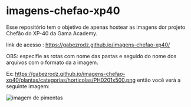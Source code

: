 # imagens-chefao-xp40
Esse repositório tem o objetivo de apenas hostear as imagens dor projeto Chefão do XP-40 da Gama Academy.

link de acesso : https://gabezrodz.github.io/imagens-chefao-xp40/

OBS: especifie as rotas com nome das pastas e seguido do nome dos arquivos com o formato da a imagem.

Ex: https://gabezrodz.github.io/imagens-chefao-xp40/plantas/categorias/horticolas/PH0201x500.png então você verá a seguinte imagem:

<img src="https://gabezrodz.github.io/imagens-chefao-xp40/plantas/categorias/horticolas/PH0201x500.png" alt="imagem de pimentas" />
